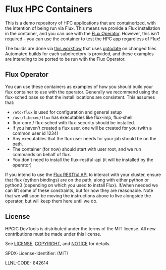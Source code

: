 # Flux HPC Containers

This is a demo repository of HPC applications that are containerized, with
the intention of being run via Flux. This means we provide a Flux installation
in the container, and you can use with the [Flux Operator](https://github.com/flux-framework/flux-operator).
However, this isn't required - you can use the container to test the HPC app
regardless of Flux!

The builds are done via [this workflow](.github/workflows/build-matrices.yaml)
that uses [uptodate](https://github.com/vsoch/uptodate) on changed files.
Automated builds for each subdirectory is provided, and these examples
are intending to be ported to be run with the Flux Operator.


## Flux Operator
 
You can use these containers as examples of how you should build your flux container
to use with the operator. Generally we recommend using the flux-sched base
so that the install locations are consistent. This assumes that:

 - `/etc/flux` is used for configuration and general setup
 - `/usr/libexec/flux` has executables like flux-imp, flux-shell
 - flux-core / flux-sched with flux-security should be installed.
 - If you haven't created a flux user, one will be created for you (with a common user id 1234)
 - Any executables that the flux user needs for your job should be on the path.
 - The container (for now) should start with user root, and we run commands on behalf of flux.
 - You don't need to install the flux-restful-api (it will be installed by the operator)
  
If you intend to use the [Flux RESTful API](https://github.com/flux-framework/flux-restful-api)
to interact with your cluster, ensure that flux (python bindings) are on the path, along with
either python or python3 (depending on which you used to install Flux).
If/when needed we can lift some of these constraints, but for now they are 
reasonable. Note that we will soon be moving the instructions above to live alongside
the operator, but will keep them here until we do.

## License

HPCIC DevTools is distributed under the terms of the MIT license.
All new contributions must be made under this license.

See [LICENSE](https://github.com/converged-computing/cloud-select/blob/main/LICENSE),
[COPYRIGHT](https://github.com/converged-computing/cloud-select/blob/main/COPYRIGHT), and
[NOTICE](https://github.com/converged-computing/cloud-select/blob/main/NOTICE) for details.

SPDX-License-Identifier: (MIT)

LLNL-CODE- 842614
